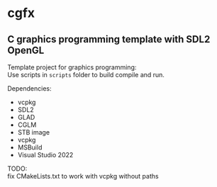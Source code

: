 # cgfx
## C graphics programming template with SDL2 OpenGL  

Template project for graphics programming:  
Use scripts in `scripts` folder to build compile and run.  

Dependencies:  
* vcpkg  
* SDL2  
* GLAD  
* CGLM  
* STB image  
* vcpkg  
* MSBuild  
* Visual Studio 2022  

TODO:  
fix CMakeLists.txt to work with vcpkg without paths  
